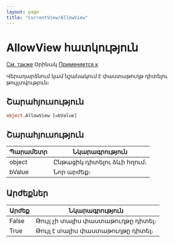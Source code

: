 ```yaml
---
layout: page
title: "CurrentView/AllowView"
---
```



# AllowView հատկություն

[См. также](../Frmpttel.md) Օրինակ [Применяется к](../Frmpttel.md)

Վերադարձնում կամ նշանակում է փաստաթուղթ դիտելու թույլտվություն։ 

## Շարահյուսություն

``` vb
object.AllowView [=bValue] 
```
## Շարահյուսություն


| Պարամետր | Նկարագրություն |
|--|--|
| object | Ընթացիկ դիտելու ձևի հղում։  |
| bValue | Նոր արժեք։ |

## Արժեքներ


| Արժեք | Նկարագրություն |
|--|--|
| False | Թույլ չի տալիս փաստաթուղթը դիտել։|
| True | Թույլ է տալիս փաստաթուղթը դիտել։  |

